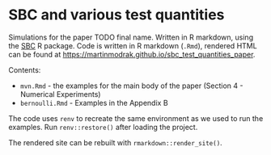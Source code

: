 # SBC and various test quantities

Simulations for the paper TODO final name. Written in
R markdown, using the [SBC](https://hyunjimoon.github.io/SBC/) R package.
Code is written in R markdown (`.Rmd`), rendered HTML can be found at
https://martinmodrak.github.io/sbc_test_quantities_paper.

Contents:

- `mvn.Rmd` - the examples for the main body of the paper (Section 4 - Numerical Experiments)
- `bernoulli.Rmd` - Examples in the Appendix B

The code uses `renv` to recreate the same environment as we used to run the examples.
Run `renv::restore()` after loading the project.

The rendered site can be rebuilt with `rmarkdown::render_site()`.
